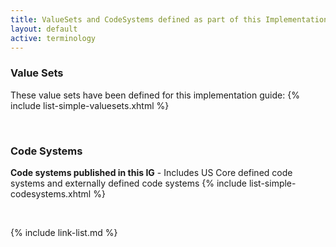 ```yaml
---
title: ValueSets and CodeSystems defined as part of this Implementation Guide
layout: default
active: terminology
---
```

### Value Sets

These value sets have been defined for this implementation guide:
{% include list-simple-valuesets.xhtml %}

<br/>

### Code Systems

**Code systems published in this IG** - Includes US Core defined code systems and externally defined code systems
{% include list-simple-codesystems.xhtml %}

<br />

{% include link-list.md %}
